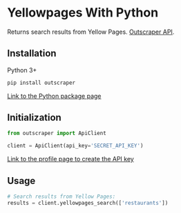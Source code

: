 # Yellowpages With Python

Returns search results from Yellow Pages. [Outscraper API](https://app.outscraper.cloud/api-docs#tag/Businesses-and-POI/paths/~1yellowpages-search/get).

## Installation

Python 3+
```bash
pip install outscraper
```

[Link to the Python package page](https://pypi.org/project/outscraper/)

## Initialization
```python
from outscraper import ApiClient

client = ApiClient(api_key='SECRET_API_KEY')
```
[Link to the profile page to create the API key](https://app.outscraper.com/profile)

## Usage

```python
# Search results from Yellow Pages:
results = client.yellowpages_search(['restaurants'])
```
